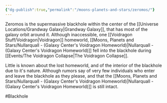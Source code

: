 ```yaml
---
{"dg-publish":true,"permalink":"/moons-planets-and-stars/zeromos/"}
---
```


Zeromos is the supermassive blackhole within the center of the [[Universe Locations/Grandway Galaxy\|Grandway Galaxy]], that has most of the galaxy orbit around it. Although inaccessible, one [[Voidragon Stuff/Voidragon\|Voidragon]] homeworld, [[Moons, Planets and Stars/Nullarquall - (Galaxy Center's Voidragon Homeworld)\|Nullarquall - (Galaxy Center's Voidragon Homeworld)]] fell into the blackhole during [[Events/The Voidragon Collapse\|The Voidragon Collapse]]. 

Little is known about the lost homeworld, and of the interior of the blackhole due to it's nature. Although rumors say of very few individuals who enter and leave the blackhole as they please, and that the [[Moons, Planets and Stars/Nullarquall - (Galaxy Center's Voidragon Homeworld)\|Nullarquall - (Galaxy Center's Voidragon Homeworld)]] is still intact.

#Blackhole